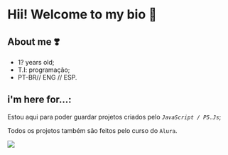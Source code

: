 # Hii! Welcome to my bio 🍎

## About me ❣️

- 1? years old;
- T.I: programação;
- PT-BR// ENG // ESP.

## i'm here for...:

Estou aqui para poder guardar projetos criados pelo _`JavaScript / P5.Js`_;

Todos os projetos também são feitos pelo curso do `Alura`.

![](https://images.app.goo.gl/nwbt1e2rED2Qwzsz7)
